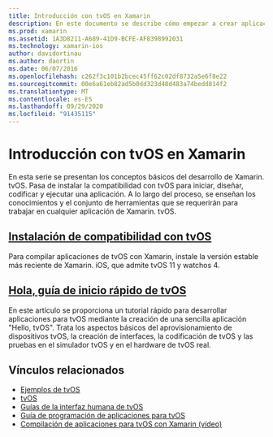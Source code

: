 ```yaml
---
title: Introducción con tvOS en Xamarin
description: En este documento se describe cómo empezar a crear aplicaciones de tvOS con Xamarin. Se vincula a una guía de instalación y una guía de inicio rápido.
ms.prod: xamarin
ms.assetid: 1A3D8211-A689-41D9-BCFE-AF8398992031
ms.technology: xamarin-ios
author: davidortinau
ms.author: daortin
ms.date: 06/07/2016
ms.openlocfilehash: c262f3c101b2bcec45ff62c02df8732a5e6f8e22
ms.sourcegitcommit: 00e6a61eb82ad5b0dd323d48d483a74bedd814f2
ms.translationtype: MT
ms.contentlocale: es-ES
ms.lasthandoff: 09/29/2020
ms.locfileid: "91435115"
---
```

# <a name="getting-started-with-tvos-in-xamarin"></a>Introducción con tvOS en Xamarin

En esta serie se presentan los conceptos básicos del desarrollo de Xamarin. tvOS. Pasa de instalar la compatibilidad con tvOS para iniciar, diseñar, codificar y ejecutar una aplicación. A lo largo del proceso, se enseñan los conocimientos y el conjunto de herramientas que se requerirán para trabajar en cualquier aplicación de Xamarin. tvOS.

## <a name="installing-tvos-support"></a>[Instalación de compatibilidad con tvOS](~/ios/tvos/get-started/installation.md)

Para compilar aplicaciones de tvOS con Xamarin, instale la versión estable más reciente de Xamarin. iOS, que admite tvOS 11 y watchos 4.

## <a name="hello-tvos-quick-start-guide"></a>[Hola, guía de inicio rápido de tvOS](~/ios/tvos/get-started/hello-tvos.md)

En este artículo se proporciona un tutorial rápido para desarrollar aplicaciones para tvOS mediante la creación de una sencilla aplicación "Hello, tvOS". Trata los aspectos básicos del aprovisionamiento de dispositivos tvOS, la creación de interfaces, la codificación de tvOS y las pruebas en el simulador tvOS y en el hardware de tvOS real.

## <a name="related-links"></a>Vínculos relacionados

- [Ejemplos de tvOS](/samples/browse/?products=xamarin&term=Xamarin.iOS%2btvOS)
- [tvOS](https://developer.apple.com/tvos/)
- [Guías de la interfaz humana de tvOS](https://developer.apple.com/tvos/human-interface-guidelines/)
- [Guía de programación de aplicaciones para tvOS](https://developer.apple.com/library/prerelease/tvos/documentation/General/Conceptual/AppleTV_PG/)
- [Compilación de aplicaciones para tvOS con Xamarin (vídeo)](https://university.xamarin.com/lightninglectures/tvos-with-xamarin)